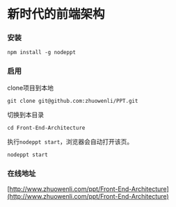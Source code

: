 # 新时代的前端架构

### 安装

    npm install -g nodeppt

### 启用

clone项目到本地

    git clone git@github.com:zhuowenli/PPT.git

切换到本目录

    cd Front-End-Architecture

执行`nodeppt start`，浏览器会自动打开该页。

    nodeppt start

### 在线地址

[http://www.zhuowenli.com/ppt/Front-End-Architecture](http://www.zhuowenli.com/ppt/Front-End-Architecture)